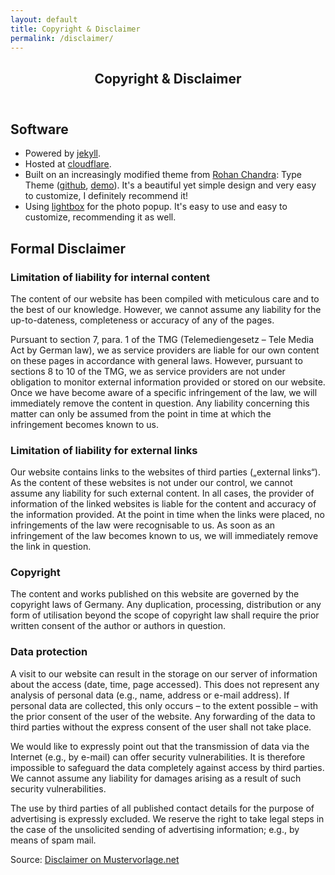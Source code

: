 ```yaml
---
layout: default
title: Copyright & Disclaimer
permalink: /disclaimer/
---
```


  <div class="content">
      <article >
  <header style="background-image: url('/')">
    <h1 class="title">Copyright &amp; Disclaimer</h1>
    
   </header> 
  <section class="post-content"><div class="Copyright & Disclaimer">
  <h2>Software</h2>

  <ul>
    <li>Powered by <a href="https://jekyllrb.com/">jekyll</a>.</li>
    <li>Hosted at <a href="https://cloudflare.com/">cloudflare</a>.</li>
    <li>Built on an increasingly modified theme from <a href="https://github.com/rohanchandra">Rohan Chandra</a>: Type Theme (<a href="https://github.com/rohanchandra/type-theme">github</a>, <a href="https://rohanchandra.github.io/type-theme/">demo</a>). It's a beautiful yet simple design and very easy to customize, I definitely recommend it!</li>
    <li>Using <a href="http://lokeshdhakar.com/projects/lightbox2/">lightbox</a> for the photo popup. It's easy to use and easy to customize, recommending it as well.</li>
  </ul>

  <h2>Formal Disclaimer</h2>

  <h3>Limitation of liability for internal content</h3>

  <p>The content of our website has been compiled with meticulous care and to the best of our knowledge. However, we cannot assume any liability for the up-to-dateness, completeness or accuracy of any of the pages.</p>
  <p>Pursuant to section 7, para. 1 of the TMG (Telemediengesetz – Tele Media Act by German law), we as service providers are liable for our own content on these pages in accordance with general laws. However, pursuant to sections 8 to 10 of the TMG, we as service providers are not under obligation to monitor external information provided or stored on our website. Once we have become aware of a specific infringement of the law, we will immediately remove the content in question. Any liability concerning this matter can only be assumed from the point in time at which the infringement becomes known to us.</p>

  <h3>Limitation of liability for external links</h3>

  <p>Our website contains links to the websites of third parties („external links“). As the content of these websites is not under our control, we cannot assume any liability for such external content. In all cases, the provider of information of the linked websites is liable for the content and accuracy of the information provided. At the point in time when the links were placed, no infringements of the law were recognisable to us. As soon as an infringement of the law becomes known to us, we will immediately remove the link in question.</p>

  <h3>Copyright</h3>

  <p>The content and works published on this website are governed by the copyright laws of Germany. Any duplication, processing, distribution or any form of utilisation beyond the scope of copyright law shall require the prior written consent of the author or authors in question.</p>

  <h3>Data protection</h3>

  <p>A visit to our website can result in the storage on our server of information about the access (date, time, page accessed). This does not represent any analysis of personal data (e.g., name, address or e-mail address). If personal data are collected, this only occurs – to the extent possible – with the prior consent of the user of the website. Any forwarding of the data to third parties without the express consent of the user shall not take place.</p>
  <p>We would like to expressly point out that the transmission of data via the Internet (e.g., by e-mail) can offer security vulnerabilities. It is therefore impossible to safeguard the data completely against access by third parties. We cannot assume any liability for damages arising as a result of such security vulnerabilities.</p>
  <p>The use by third parties of all published contact details for the purpose of advertising is expressly excluded. We reserve the right to take legal steps in the case of the unsolicited sending of advertising information; e.g., by means of spam mail.</p>
  <p>Source: <a href="http://www.mustervorlage.net/disclaimer-muster#Englisch">Disclaimer on Mustervorlage.net</a></p>
</div>
</section>
</article>
